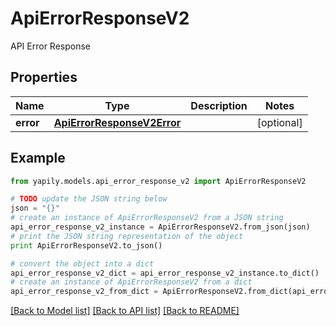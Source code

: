# ApiErrorResponseV2

API Error Response

## Properties
Name | Type | Description | Notes
------------ | ------------- | ------------- | -------------
**error** | [**ApiErrorResponseV2Error**](ApiErrorResponseV2Error.md) |  | [optional] 

## Example

```python
from yapily.models.api_error_response_v2 import ApiErrorResponseV2

# TODO update the JSON string below
json = "{}"
# create an instance of ApiErrorResponseV2 from a JSON string
api_error_response_v2_instance = ApiErrorResponseV2.from_json(json)
# print the JSON string representation of the object
print ApiErrorResponseV2.to_json()

# convert the object into a dict
api_error_response_v2_dict = api_error_response_v2_instance.to_dict()
# create an instance of ApiErrorResponseV2 from a dict
api_error_response_v2_from_dict = ApiErrorResponseV2.from_dict(api_error_response_v2_dict)
```
[[Back to Model list]](../README.md#documentation-for-models) [[Back to API list]](../README.md#documentation-for-api-endpoints) [[Back to README]](../README.md)


